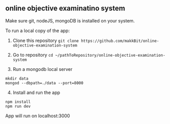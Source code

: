 ## online objective examinatino system


Make sure git, nodeJS, mongoDB is installed on your system.

To run a local copy of the app:

1. Clone this repository
`git clone https://github.com/makkBit/online-objective-examination-system`

2. Go to repository
`cd ~/pathToRepository/online-objective-examination-system`

3. Run a mongodb local server
```
mkdir data
mongod --dbpath=./data --port=8000
```

4. Install and run the app
```
npm install
npm run dev
```

App will run on localhost:3000
